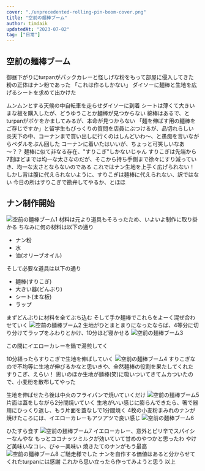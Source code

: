 ```yaml
---
cover: "./unprecedented-rolling-pin-boom-cover.png"
title: "空前の麺棒ブーム"
author: timdaik
updatedAt: "2023-07-02"
tag: ["日常"]
---
```

## 空前の麺棒ブーム
御昼下がりにturpanがパックカレーと怪しげな粉をもって部屋に侵入してきた
粉の正体はナン粉であった
「これは作るしかない」
ダイソーに麺棒と生地を広げるシートを求めて出かけた

ムンムンとする天候の中自転車を走らせダイソーに到着
シートは薄くて大きいまな板を購入したが、どうゆうことか麺棒が見つからない
綿棒はあるで、とturpanがボケをかましてみるが、本命が見つからない
「麺を伸ばす用の麺棒をご存じですか」と留学生もびっくりの質問を店員にぶつけるが、品切れらしい
炎天下の中、コーナンまで買い出しに行くのはしんどいわ～、と愚痴を言いながらペダルをぶん回した
コーナンに着いたはいいが、ちょっと可笑しいなあ～？？
麺棒に似て非なる存在、"すりこぎ"しかないじゃん
すりこぎは先端から7割ほどまでは均一な太さなのだが、そこから持ち手側まで徐々にすり減っていき、均一な太さとならないのである
これではナン生地を上手く広げられない！しかし背は腹に代えられないように、すりこぎは麺棒に代えられない、訳ではない
今日の所はすりこぎで勘弁してやるか、とほほ
## ナン制作開始
![空前の麺棒ブーム1](//images.ctfassets.net/uv97b8agzmvd/5qeLIsT2LJiyjafsO3wQ6t/d1fad8d1e91c795b85389d983a06446b/Photo_Blur_20230702_224052.jpg)
材料は元より道具もそろったため、いよいよ制作に取り掛かる
ちなみに何の材料は以下の通り

- ナン粉
- 水
- 油(オリーブオイル)

そして必要な道具は以下の通り

- 麺棒(すりこぎ)
- 大きい器(どんぶり)
- シート(まな板)
- ラップ

まずどんぶりに材料を全てぶち込む
そして手か麺棒でこれらをよーく混ぜ合わせていく
![空前の麺棒ブーム2](//images.ctfassets.net/uv97b8agzmvd/1Yty4jwjNgYNFThdFJ1Y85/b58037efa95f96fe91c42ac93b338f51/PXL_20230702_062056954.jpg)
生地がひとまとまりになったならば、4等分に切り分けてラップをふわりとかけ、10分ほど寝かせる
![空前の麺棒ブーム3](//images.ctfassets.net/uv97b8agzmvd/2rySBz6XrOFvetH5rxYv7l/d97a6a996b371a4c79567c7c96f9a159/PXL_20230702_063530366.jpg)

この間にイエローカレーを鍋で湯煎してく

10分経ったらすりこぎで生地を伸ばしていく
![空前の麺棒ブーム4](//images.ctfassets.net/uv97b8agzmvd/5EjA4Duwn6Jla2b4u2FbTw/e3d9fecc9f0e97278894804de526eb15/PXL_20230702_064437008.jpg)
すりこぎなので不均等に生地が伸びるかなと思いきや、全然麺棒の役割を果たしてくれた
すりこぎ、えらい！
思いのほか生地が麺棒(笑)に吸いついてきてムカついたので、小麦粉を散布してやった

生地を伸ばせたら後は中火のフライパンで焼いていくだけ
![空前の麺棒ブーム5](//images.ctfassets.net/uv97b8agzmvd/2aiKfQGEtgjfkd0rNR0Ce1/d6bb25c88c75c18d0b800b27bfd9ad15/PXL_20230702_070547737.jpg)
片面は蓋をしながら2分間焼いていく
生地がいい感じに膨らんできたら、箸で器用にひっくり返し、もう片面を蓋なしで1分間焼く
4枚の小麦粉まみれのナンが焼けたころには、イエローカレーもアツアツで良い感じ
![空前の麺棒ブーム6](//images.ctfassets.net/uv97b8agzmvd/1eYOK67yrKASjDQ2zyk9r7/a8d6019bfdec4f604396c40f70291fc9/PXL_20230702_071421335.jpg)

ひたすら食す
![空前の麺棒ブーム7](//images.ctfassets.net/uv97b8agzmvd/7o6yUiItnnm8JOWPqD5uY1/2cee5e6ae7342b6099467b65de96bf8c/PXL_20230702_071459190.jpg)
イエローカレー、意外とピリ辛でスパイシーなんやな
もっとココナッツミルクが効いていて甘めのやつかと思ったわ
やけど美味いなコレ、びゃー美味い
焼きたてのナンがもう最高
![空前の麺棒ブーム8](//images.ctfassets.net/uv97b8agzmvd/E1Ed7g8te8PAl1gYKArBG/61f6eed273a952c1e664ba5db28cc758/PXL_20230702_071506091.jpg)
ご馳走様でした
ナンを自作する価値はあると分からせてくれたturpanには感謝
これから思い立ったら作ってみようと思う
以上
